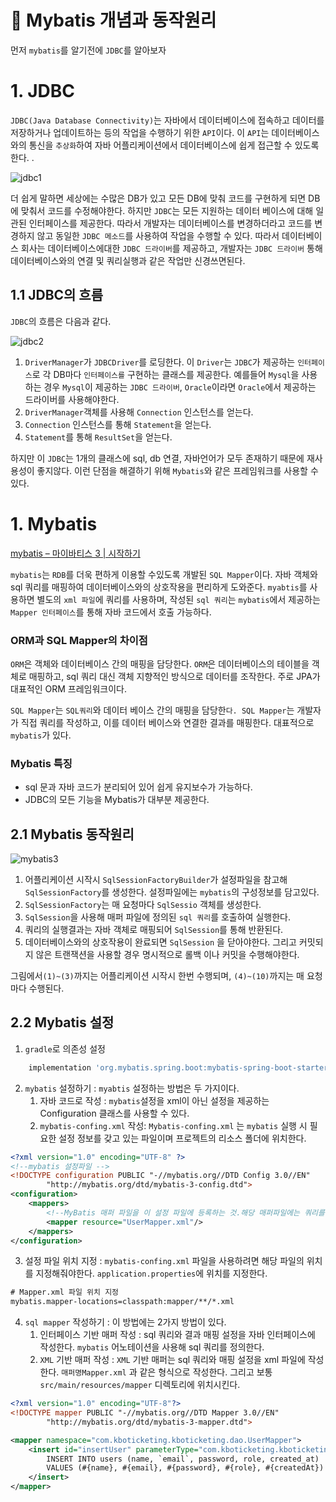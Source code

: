 # 📌 Mybatis 개념과 동작원리

먼저 `mybatis`를 알기전에 `JDBC`를 알아보자
# 1. JDBC
`JDBC(Java Database Connectivity)`는 자바에서 데이터베이스에 접속하고 데이터를 저장하거나 업데이트하는 등의 작업을 수행하기 위한 `API`이다. 이 `API`는 데이터베이스와의 통신을 `추상화`하여 자바 어플리케이션에서 데이터베이스에 쉽게 접근할 수 있도록 한다. .

![jdbc1](https://github.com/princenim/TIL/assets/59499600/4681d94c-afef-45dd-a173-c67a53d232bc)

더 쉽게 말하면 세상에는 수많은 DB가 있고 모든 DB에 맞춰 코드를 구현하게 되면 DB에 맞춰서 코드를 수정해야한다. 하지만 `JDBC`는 모든 지원하는 데이터 베이스에 대해 일관된 인터페이스를 제공한다. 따라서 개발자는 데이터베이스를 변경하더라고 코드를 변경하지 않고 동일한 `JDBC 메소드`를 사용하여 작업을 수행할 수 있다. 따라서 데이터베이스 회사는 데이터베이스에대한 `JDBC 드라이버`를 제공하고, 개발자는 `JDBC 드라이버` 통해 데이터베이스와의 연결 및 쿼리실행과 같은 작업만 신경쓰면된다.

## 1.1 JDBC의 흐름

`JDBC`의 흐름은 다음과 같다.

![jdbc2](https://github.com/princenim/TIL/assets/59499600/c3aacf61-57d7-4d30-9386-29e859618193)

1.  `DriverManager`가 `JDBCDriver`를 로딩한다. 이 `Driver`는 `JDBC`가 제공하는 `인터페이스`로 각 DB마다 `인터페이스를` 구현하는 클래스를 제공한다. 예를들어 `Mysql`을 사용하는 경우 `Mysql`이 제공하는 `JDBC 드라이버`, `Oracle`이라면 `Oracle`에서 제공하는 드라이버를 사용해야한다.
2. `DriverManager`객체를 사용해 `Connection` 인스턴스를 얻는다.
3. `Connection` 인스턴스를 통해 `Statement`을 얻는다.
4. `Statement`를 통해 `ResultSet`을 얻는다.

하지만 이 `JDBC`는 1개의 클래스에 sql, db 연결, 자바언어가 모두 존재하기 때문에 재사용성이 좋지않다. 이런 단점을 해결하기 위해 `Mybatis`와 같은 프레임워크를 사용할 수 있다.

# 1. Mybatis

[mybatis – 마이바티스 3 | 시작하기](https://mybatis.org/mybatis-3/ko/getting-started.html)

`mybatis`는 `RDB`를 더욱 편하게 이용할 수있도록 개발된 `SQL Mapper`이다. 자바 객체와 sql 쿼리를 매핑하여 데이터베이스와의 상호작용을 편리하게 도와준다. `myabtis`를 사용하면 별도의 `xml 파일`에 쿼리를 사용하며, 작성된 `sql 쿼리`는 `mybatis`에서 제공하는 `Mapper 인터페이스`를 통해 자바 코드에서 호출 가능하다.

### ORM과 SQL Mapper의 차이점

`ORM`은 객체와 데이터베이스 간의 매핑을 담당한다. `ORM`은 데이터베이스의 테이블을 객체로 매핑하고, sql 쿼리 대신 객체 지향적인 방식으로 데이터를 조작한다. 주로 JPA가 대표적인 ORM 프레임워크이다.

`SQL Mapper`는 `SQL쿼리`와 데이터 베이스 간의 매핑을 담당한`다. SQL Mapper`는 개발자가 직접 쿼리를 작성하고, 이를 데이터 베이스와 연결한 결과를 매핑한다. 대표적으로 `mybatis`가 있다.

### Mybatis 특징

- sql 문과 자바 코드가 분리되어 있어 쉽게 유지보수가 가능하다.
- JDBC의 모든 기능을 Mybatis가 대부분 제공한다.

## 2.1 Mybatis 동작원리

![mybatis3](https://github.com/princenim/TIL/assets/59499600/c3490bcc-75e0-45c4-a9ab-46ed17ba3cd3)

1. 어플리케이션 시작시 `SqlSessionFactoryBuilder`가 설정파일을 참고해 `SqlSessionFactory`를 생성한다. 설정파일에는 `mybatis`의 구성정보를 담고있다.
2. `SqlSessionFactory`는 매 요청마다 `SqlSessio` 객체를 생성한다.
3. `SqlSession`을 사용해 매퍼 파일에 정의된 `sql 쿼리`를 호출하여 실행한다.
4. 쿼리의 실행결과는 자바 객체로 매핑되어 `SqlSession`를 통해 반환된다.
5. 데이터베이스와의 상호작용이 완료되면 `SqlSession` 을 닫아야한다. 그리고 커밋되지 않은 트랜잭션을 사용할 경우 명시적으로 롤백 이나 커밋을 수행해야한다.

그림에서`(1)~(3)`까지는 어플리케이션 시작시 한번 수행되며, `(4)~(10)`까지는 매 요청마다 수행된다.

## 2.2 Mybatis 설정

1. `gradle`로 의존성 설정

```groovy
    implementation 'org.mybatis.spring.boot:mybatis-spring-boot-starter:3.0.3'
```

2. `mybatis` 설정하기 : `myabtis` 설정하는 방법은 두 가지이다.
   1. 자바 코드로 작성 : `mybatis`설정을 xml이 아닌 설정을 제공하는 Configuration 클래스를 사용할 수 있다.
   2. `mybatis-confing.xml` 작성:  `Mybatis-confing.xml` 는 `mybatis` 실행 시 필요한 설정 정보를 갖고 있는 파일이며 프로젝트의 리소스 폴더에 위치한다.

```xml
<?xml version="1.0" encoding="UTF-8" ?>
<!--mybatis 설정파일 -->
<!DOCTYPE configuration PUBLIC "-//mybatis.org//DTD Config 3.0//EN"
        "http://mybatis.org/dtd/mybatis-3-config.dtd">
<configuration>
    <mappers>
        <!--MyBatis 매퍼 파일을 이 설정 파일에 등록하는 것.해당 매퍼파일에는 쿼리를 정의한다. -->
        <mapper resource="UserMapper.xml"/>
    </mappers>
</configuration>
```


3. 설정 파일 위치 지정 : `mybatis-confing.xml` 파일을 사용하려면 해당 파일의 위치를 지정해줘야한다. `application.properties`에 위치를 지정한다.

```xml
# Mapper.xml 파일 위치 지정 
mybatis.mapper-locations=classpath:mapper/**/*.xml
```

4. `sql mapper` 작성하기 :  이 방법에는 2가지 방법이 있다.
   1.  인터페이스 기반 매퍼 작성 : sql 쿼리와 결과 매핑 설정을 자바 인터페이스에 작성한다. `mybatis` 어노테이션을 사용해 sql 쿼리를 정의한다. 
   2.  `XML` 기반 매퍼 작성 : `XML` 기반 매퍼는 sql 쿼리와 매핑 설정을 xml 파일에 작성한다. `매퍼명Mapper.xml` 과 같은 형식으로 작성한다. 그리고 보통 `src/main/resources/mapper` 디렉토리에 위치시킨다.

```xml
<?xml version="1.0" encoding="UTF-8"?>
<!DOCTYPE mapper PUBLIC "-//mybatis.org//DTD Mapper 3.0//EN"
        "http://mybatis.org/dtd/mybatis-3-mapper.dtd">

<mapper namespace="com.kboticketing.kboticketing.dao.UserMapper">
    <insert id="insertUser" parameterType="com.kboticketing.kboticketing.domain.User">
        INSERT INTO users (name, `email`, password, role, created_at)
        VALUES (#{name}, #{email}, #{password}, #{role}, #{createdAt})
    </insert>
</mapper>

```
 
